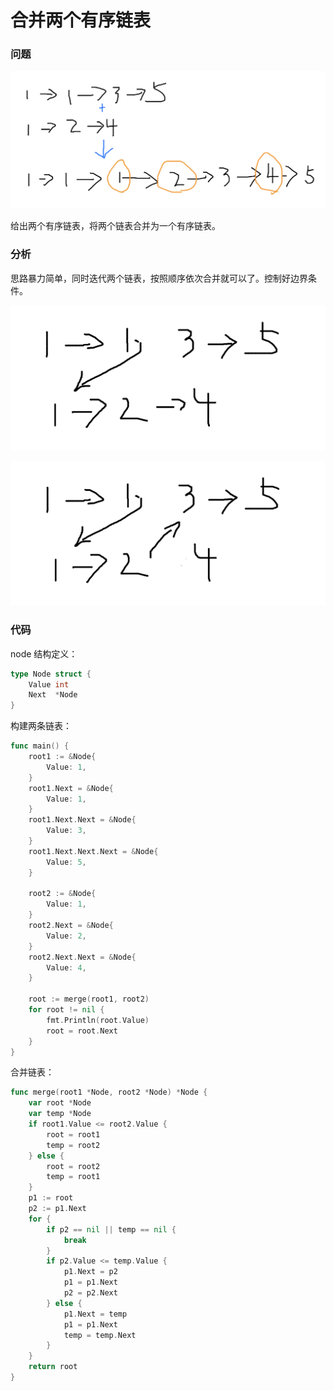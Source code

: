 # 合并两个有序链表

### 问题

![50](./assets/11.png)

给出两个有序链表，将两个链表合并为一个有序链表。

### 分析

思路暴力简单，同时迭代两个链表，按照顺序依次合并就可以了。控制好边界条件。

![50](./assets/12.png)

![50](./assets/13.png)

### 代码

node 结构定义：

``` go
type Node struct {
	Value int
	Next  *Node
}
```

构建两条链表：

``` go
func main() {
	root1 := &Node{
		Value: 1,
	}
	root1.Next = &Node{
		Value: 1,
	}
	root1.Next.Next = &Node{
		Value: 3,
	}
	root1.Next.Next.Next = &Node{
		Value: 5,
	}

	root2 := &Node{
		Value: 1,
	}
	root2.Next = &Node{
		Value: 2,
	}
	root2.Next.Next = &Node{
		Value: 4,
	}

	root := merge(root1, root2)
	for root != nil {
		fmt.Println(root.Value)
		root = root.Next
	}
}
```

合并链表：

``` go
func merge(root1 *Node, root2 *Node) *Node {
	var root *Node
	var temp *Node
	if root1.Value <= root2.Value {
		root = root1
		temp = root2
	} else {
		root = root2
		temp = root1
	}
	p1 := root
	p2 := p1.Next
	for {
		if p2 == nil || temp == nil {
			break
		}
		if p2.Value <= temp.Value {
			p1.Next = p2
			p1 = p1.Next
			p2 = p2.Next
		} else {
			p1.Next = temp
			p1 = p1.Next
			temp = temp.Next
		}
	}
	return root
}
```

